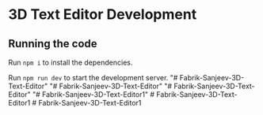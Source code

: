 
  # 3D Text Editor Development


  ## Running the code

  Run `npm i` to install the dependencies.

  Run `npm run dev` to start the development server.
  "# Fabrik-Sanjeev-3D-Text-Editor" 
"# Fabrik-Sanjeev-3D-Text-Editor" 
"# Fabrik-Sanjeev-3D-Text-Editor" 
"# Fabrik-Sanjeev-3D-Text-Editor1" 
#   F a b r i k - S a n j e e v - 3 D - T e x t - E d i t o r 1  
 #   F a b r i k - S a n j e e v - 3 D - T e x t - E d i t o r 1  
 